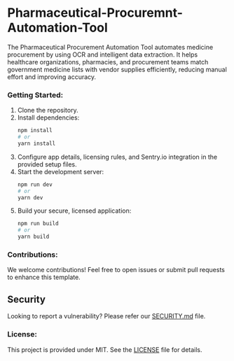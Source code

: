 # Pharmaceutical-Procuremnt-Automation-Tool

The Pharmaceutical Procurement Automation Tool automates medicine procurement by using OCR and intelligent data extraction. It helps healthcare organizations, pharmacies, and procurement teams match government medicine lists with vendor supplies efficiently, reducing manual effort and improving accuracy.

### Getting Started:

1. Clone the repository.
2. Install dependencies:
   ```bash
   npm install
   # or
   yarn install
   ```
3. Configure app details, licensing rules, and Sentry.io integration in the provided setup files.
4. Start the development server:
   ```bash
   npm run dev
   # or
   yarn dev
   ```
5. Build your secure, licensed application:
   ```bash
   npm run build
   # or
   yarn build
   ```

### Contributions:

We welcome contributions! Feel free to open issues or submit pull requests to enhance this template.

## Security

Looking to report a vulnerability? Please refer our [SECURITY.md](./SECURITY.md) file.

### License:

This project is provided under MIT. See the [LICENSE](LICENSE) file for details.
